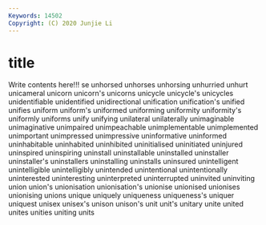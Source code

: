 ```yaml
---
Keywords: 14502
Copyright: (C) 2020 Junjie Li
---
```


# title

Write contents here!!!
se
unhorsed 
unhorses 
unhorsing 
unhurried 
unhurt 
unicameral 
unicorn 
unicorn's 
unicorns 
unicycle
unicycle's 
unicycles 
unidentifiable 
unidentified 
unidirectional 
unification 
unification's 
unified 
unifies 
uniform
uniform's 
uniformed 
uniforming 
uniformity 
uniformity's 
uniformly 
uniforms 
unify 
unifying 
unilateral
unilaterally 
unimaginable 
unimaginative 
unimpaired 
unimpeachable 
unimplementable 
unimplemented 
unimportant 
unimpressed 
unimpressive
uninformative 
uninformed 
uninhabitable 
uninhabited 
uninhibited 
uninitialised 
uninitiated 
uninjured 
uninspired 
uninspiring
uninstall 
uninstallable 
uninstalled 
uninstaller 
uninstaller's 
uninstallers 
uninstalling 
uninstalls 
uninsured 
unintelligent
unintelligible 
unintelligibly 
unintended 
unintentional 
unintentionally 
uninterested 
uninteresting 
uninterpreted 
uninterrupted 
uninvited
uninviting 
union 
union's 
unionisation 
unionisation's 
unionise 
unionised 
unionises 
unionising 
unions
unique 
uniquely 
uniqueness 
uniqueness's 
uniquer 
uniquest 
unisex 
unisex's 
unison 
unison's
unit 
unit's 
unitary 
unite 
united 
unites 
unities 
uniting 
units 

